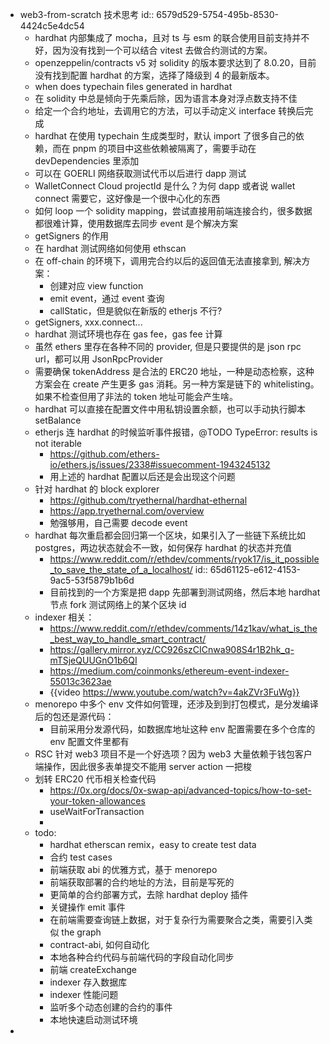 - web3-from-scratch 技术思考
  id:: 6579d529-5754-495b-8530-4424c5e4dc54
	- hardhat 内部集成了 mocha，且对 ts 与 esm 的联合使用目前支持并不好，因为没有找到一个可以结合 vitest 去做合约测试的方案。
	- openzeppelin/contracts v5 对 solidity 的版本要求达到了 8.0.20，目前没有找到配置 hardhat 的方案，选择了降级到 4 的最新版本。
	- when does typechain files generated in hardhat
	- 在 solidity 中总是倾向于先乘后除，因为语言本身对浮点数支持不佳
	- 给定一个合约地址，去调用它的方法，可以手动定义 interface 转换后完成
	- hardhat 在使用 typechain 生成类型时，默认 import 了很多自己的依赖，而在 pnpm 的项目中这些依赖被隔离了，需要手动在 devDependencies 里添加
	- 可以在 GOERLI 网络获取测试代币以后进行 dapp 测试
	- WalletConnect Cloud projectId 是什么？为何 dapp 或者说 wallet connect 需要它，这好像是一个很中心化的东西
	- 如何 loop 一个 solidity mapping，尝试直接用前端连接合约，很多数据都很难计算，使用数据库去同步 event 是个解决方案
	- getSigners 的作用
	- 在 hardhat 测试网络如何使用 ethscan
	- 在 off-chain 的环境下，调用完合约以后的返回值无法直接拿到, 解决方案：
		- 创建对应 view function
		- emit event，通过 event 查询
		- callStatic，但是貌似在新版的 etherjs 不行?
	- getSigners, xxx.connect...
	- hardhat 测试环境也存在 gas fee，gas fee 计算
	- 虽然 ethers 里存在各种不同的 provider, 但是只要提供的是 json rpc url，都可以用 JsonRpcProvider
	- 需要确保 tokenAddress 是合法的 ERC20 地址，一种是动态检察，这种方案会在 create 产生更多 gas 消耗。另一种方案是链下的 whitelisting。如果不检查但用了非法的 token 地址可能会产生啥。
	- hardhat 可以直接在配置文件中用私钥设置余额，也可以手动执行脚本 setBalance
	- etherjs 连 hardhat 的时候监听事件报错，@TODO TypeError: results is not iterable
		- https://github.com/ethers-io/ethers.js/issues/2338#issuecomment-1943245132
		- 用上述的 hardhat 配置以后还是会出现这个问题
	- 针对 hardhat 的 block explorer
		- https://github.com/tryethernal/hardhat-ethernal
		- https://app.tryethernal.com/overview
		- 勉强够用，自己需要 decode event
	- hardhat 每次重启都会回归第一个区块，如果引入了一些链下系统比如 postgres，两边状态就会不一致，如何保存 hardhat 的状态并充值
		- https://www.reddit.com/r/ethdev/comments/ryok17/is_it_possible_to_save_the_state_of_a_localhost/
		  id:: 65d61125-e612-4153-9ac5-53f5879b1b6d
		- 目前找到的一个方案是把 dapp 先部署到测试网络，然后本地 hardhat 节点 fork 测试网络上的某个区块 id
	- indexer 相关：
		- https://www.reddit.com/r/ethdev/comments/14z1kav/what_is_the_best_way_to_handle_smart_contract/
		- https://gallery.mirror.xyz/CC926szCICnwa908S4r1B2hk_q-mTSjeQUUGnO1b6QI
		- https://medium.com/coinmonks/ethereum-event-indexer-55013c3623ae
		- {{video https://www.youtube.com/watch?v=4akZVr3FuWg}}
	- menorepo 中多个 env 文件如何管理，还涉及到到打包模式，是分发编译后的包还是源代码：
		- 目前采用分发源代码，如数据库地址这种 env 配置需要在多个仓库的 env 配置文件里都有
	- RSC 针对 web3 项目不是一个好选项？因为 web3 大量依赖于钱包客户端操作，因此很多表单提交不能用  server action 一把梭
	- 划转 ERC20 代币相关检查代码
		- https://0x.org/docs/0x-swap-api/advanced-topics/how-to-set-your-token-allowances
		- useWaitForTransaction
		-
	- todo:
		- hardhat etherscan remix，easy to create test data
		- 合约 test cases
		- 前端获取 abi 的优雅方式，基于 menorepo
		- 前端获取部署的合约地址的方法，目前是写死的
		- 更简单的合约部署方式，去除 hardhat deploy 插件
		- 关键操作 emit 事件
		- 在前端需要查询链上数据，对于复杂行为需要聚合之类，需要引入类似 the graph
		- contract-abi, 如何自动化
		- 本地各种合约代码与前端代码的字段自动化同步
		- 前端 createExchange
		- indexer 存入数据库
		- indexer 性能问题
		- 监听多个动态创建的合约的事件
		- 本地快速启动测试环境
-